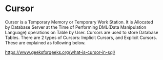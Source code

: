 # Cursor

Cursor is a Temporary Memory or Temporary Work Station. It is Allocated by Database Server at the Time of Performing DML(Data Manipulation Language) operations on Table by User. Cursors are used to store Database Tables. There are 2 types of Cursors: Implicit Cursors, and Explicit Cursors. These are explained as following below.

https://www.geeksforgeeks.org/what-is-cursor-in-sql/
